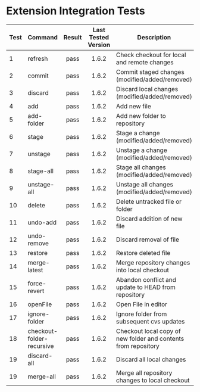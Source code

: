 # Extension Integration Tests

Test | Command | Result | Last Tested Version | Description
---|---|:---:|:---:|---
1 | refresh | pass | 1.6.2 | Check checkout for local and remote changes  
2 | commit | pass | 1.6.2 | Commit staged changes (modified/added/removed)
3 | discard | pass | 1.6.2 | Discard local changes (modified/added/removed)
4 | add | pass | 1.6.2 | Add new file
5 | add-folder | pass | 1.6.2 | Add new folder to repository
6 | stage | pass | 1.6.2 | Stage a change (modified/added/removed)
7 | unstage | pass | 1.6.2 | Unstage a change (modified/added/removed)
8 | stage-all | pass | 1.6.2 | Stage all changes (modified/added/removed)
9 | unstage-all | pass | 1.6.2 | Unstage all changes (modified/added/removed)
10 | delete | pass | 1.6.2 | Delete untracked file or folder
11 | undo-add | pass | 1.6.2 | Discard addition of new file
12 | undo-remove | pass | 1.6.2 | Discard removal of file
13 | restore | pass | 1.6.2 | Restore deleted file
14 | merge-latest | pass | 1.6.2 | Merge repository changes into local checkout
15 | force-revert | pass | 1.6.2 | Abandon conflict and update to HEAD from repository 
16 | openFile | pass | 1.6.2 | Open File in editor
17 | ignore-folder | pass | 1.6.2 | Ignore folder from subsequent cvs updates
18 | checkout-folder-recursive | pass | 1.6.2 | Checkout local copy of new folder and contents from repository
19 | discard-all | pass | 1.6.2 | Discard all local changes
19 | merge-all | pass | 1.6.2 | Merge all repository changes to local checkout
